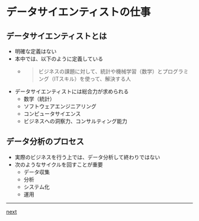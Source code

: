 # データサイエンティストの仕事

## データサイエンティストとは

* 明確な定義はない
* 本中では、以下のように定義している
  * > ビジネスの課題に対して、統計や機械学習（数学）とプログラミング（ITスキル）を使って、解決する人
* データサイエンティストには総合力が求められる
  * 数学（統計）
  * ソフトウェアエンジニアリング
  * コンピュータサイエンス
  * ビジネスへの洞察力、コンサルティング能力

## データ分析のプロセス

* 実際のビジネスを行う上では、データ分析して終わりではない
* 次のようなサイクルを回すことが重要
  * データ収集
  * 分析
  * システム化
  * 運用

---

[next](./01_02_1_about_python.md)